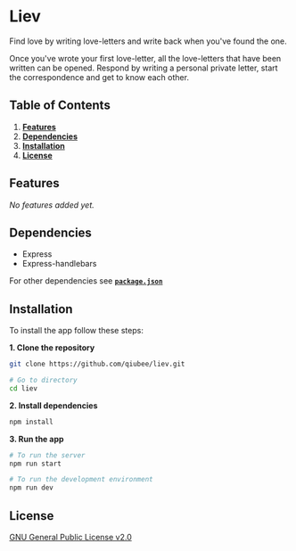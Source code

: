 # Liev

Find love by writing love-letters and write back when you've found the one.

Once you've wrote your first love-letter, all the love-letters that have been written can be opened. Respond by writing a personal private letter, start the correspondence and get to know each other.

## Table of Contents

1. [**Features**](#features)
2. [**Dependencies**](#dependencies)
3. [**Installation**](#installation)
4. [**License**](#license)

## Features

*No features added yet.*

## Dependencies

* Express
* Express-handlebars

For other dependencies see [**`package.json`**](package.json)

## Installation

To install the app follow these steps:

**1. Clone the repository**

```bash
git clone https://github.com/qiubee/liev.git

# Go to directory
cd liev
```

**2. Install dependencies**

```bash
npm install
```

**3. Run the app**

```bash
# To run the server
npm run start

# To run the development environment
npm run dev
```

## License

[GNU General Public License v2.0](https://github.com/qiubee/liev/blob/master/LICENSE)
